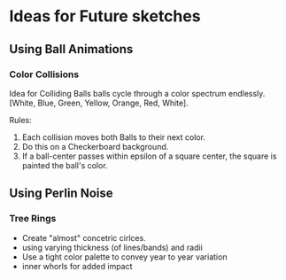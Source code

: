 # Ideas for Future sketches 

## Using Ball Animations

### Color Collisions
Idea for Colliding Balls
balls cycle through a color spectrum endlessly.
[White, Blue, Green, Yellow, Orange, Red, White]. 

Rules: 
1. Each collision moves both Balls to their next color.
1. Do this on a Checkerboard background.
1. If a ball-center passes within epsilon of a square center, the square is painted the ball's color.

## Using Perlin Noise

### Tree Rings
- Create "almost" concetric cirlces.
- using varying thickness (of lines/bands) and radii
- Use a tight color palette to convey year to year variation
- inner whorls for added impact
